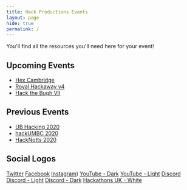 ```yaml
---
title: Hack Productions Events
layout: page
hide: true
permalink: /
---
```


You'll find all the resources you'll need here for your event!

## Upcoming Events

- [Hex Cambridge](/hexcambridge)
- [Royal Hackaway v4](/royalhackaway)
- [Hack the Bugh VII](/hacktheburgh)

## Previous Events

- [UB Hacking 2020](/ubhacking)
- [hackUMBC 2020](/hackumbc)
- [HackNotts 2020](/hacknotts)

## Social Logos

[Twitter](https://events.hack.productions/assets/img/socials/twitter.png)
[Facebook](https://events.hack.productions/assets/img/socials/facebook.png)
[Instagram](https://events.hack.productions/assets/img/socials/instagram.png))
[YouTube - Dark](https://events.hack.productions/assets/img/socials/yt_dark.png)
[YouTube - Light](https://events.hack.productions/assets/img/socials/yt_white.png)
[Discord](https://events.hack.productions/assets/img/socials/discord.svg)
[Discord - Light](https://events.hack.productions/assets/img/socials/discord-white.svg)
[Discord - Dark](https://events.hack.productions/assets/img/socials/discord-black.svg)
[Hackathons UK - White](https://events.hack.productions/assets/img/socials/huk-white.png)